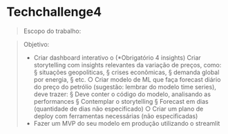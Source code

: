 # Techchallenge4

> Escopo do trabalho:

> Objetivo:
>	- Criar dashboard interativo
>	  o (*Obrigatório 4 insights) Criar storytelling com insights relevantes da variação de preços, como: 
>			§ situações geopoliticas, 
>			§ crises econômicas, 
>			§ demanda global por energia, 
>			§ etc.
>		○ Criar modelo de ML que faça forecast diário do preço do petrólio (sugestão: lembrar do modelo time series), deve trazer:
>			§ Deve conter o código do modelo, analisando as performances
>			§ Contemplar o storytelling 
>			§ Forecast em dias (quantidade de dias não especificado)
>		○ Criar um plano de deploy com ferramentas necessárias (não especificadas)
>	- Fazer um MVP do seu modelo em produção utilizando o streamlit
